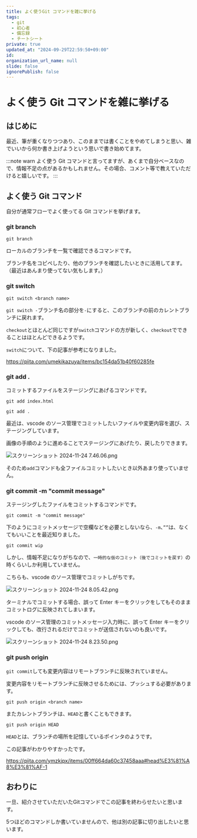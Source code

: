 ```yaml
---
title: よく使うGit コマンドを雑に挙げる
tags:
  - git
  - 初心者
  - 備忘録
  - チートシート
private: true
updated_at: "2024-09-29T22:59:50+09:00"
id:
organization_url_name: null
slide: false
ignorePublish: false
---
```


# よく使う Git コマンドを雑に挙げる

## はじめに

最近、筆が重くなりつつあり、このままでは書くことをやめてしまうと思い、雑でいいから何か書き上げようという思いで書き始めてます。

:::note warn
よく使う Git コマンドと言ってますが、あくまで自分ベースなので、情報不足の点があるかもしれません。その場合、コメント等で教えていただけると嬉しいです。
:::

## よく使う Git コマンド

自分が通常フローでよく使ってる Git コマンドを挙げます。

### git branch

```ブランチの一覧取得.
git branch
```

ローカルのブランチを一覧で確認できるコマンドです。

ブランチ名をコピペしたり、他のブランチを確認したいときに活用してます。（最近はあんまり使ってない気もします。）

### git switch <branch name>

```ブランチ切り替え.
git switch <branch name>
```

`git switch -`ブランチ名の部分を`-`にすると、このブランチの前のカレントブランチに戻れます。

`checkout`とほとんど同じですが`switch`コマンドの方が新しく、`checkout`でできることはほとんどできるようです。

`switch`について、下の記事が参考になりました。

https://qiita.com/umekikazuya/items/bc154da51b40f60285fe

### git add .

コミットするファイルをステージングにあげるコマンドです。

```特定ファイルをステージングする.
git add index.html
```

```変更差分のある全ファイルステージングする.
git add .
```

最近は、vscode のソース管理でコミットしたいファイルや変更内容を選び、ステージングしています。

画像の手順のように進めることでステージングにあげたり、戻したりできます。

![スクリーンショット 2024-11-24 7.46.06.png](https://qiita-image-store.s3.ap-northeast-1.amazonaws.com/0/3337943/e501f163-72f3-85d8-47d0-ff5ed005c0c6.png)

そのため`add`コマンドも全ファイルコミットしたいとき以外あまり使っていません。

### git commit -m "commit message"

ステージングしたファイルをコミットするコマンドです。

```ステージングした対象をコミット.
git commit -m "commit message"
```

下のようにコミットメッセージで空欄などを必要としないなら、`-m`、`””`は、なくてもいいことを最近知りました。

```ステージングした対象をコミット.
git commit wip
```

しかし、情報不足になりがちなので、`一時的な仮のコミット（後でコミットを戻す）`の時くらいしか利用していません。

こちらも、vscode のソース管理でコミットしがちです。

![スクリーンショット 2024-11-24 8.05.42.png](https://qiita-image-store.s3.ap-northeast-1.amazonaws.com/0/3337943/ea090702-a55b-5ca1-ca0b-3b06f58e39d8.png)

ターミナルでコミットする場合、誤って Enter キーをクリックをしてもそのままコミットログに反映されてしまいます。

vscode のソース管理のコミットメッセージ入力時に、誤って Enter キーをクリックしても、改行されるだけでコミットが送信されないのも良いです。

![スクリーンショット 2024-11-24 8.23.50.png](https://qiita-image-store.s3.ap-northeast-1.amazonaws.com/0/3337943/20ee543f-c44e-80e1-0dde-406faef665b1.png)

### git push origin <branch name>
`git commit`しても変更内容はリモートブランチに反映されていません。

変更内容をリモートブランチに反映させるためには、プッシュする必要があります。

```コミットした内容をリモートブランチに送信する.
git push origin <branch name>
```

またカレントブランチは、`HEAD`と書くこともできます。

```コミットした内容をリモートブランチに送信する.
git push origin HEAD
```

`HEAD`とは、ブランチの場所を記憶しているポインタのようです。

この記事がわかりやすかったです。

https://qiita.com/ymzkjpx/items/00ff664da60c37458aaa#head%E3%81%A8%E3%81%AF-1

## おわりに
一旦、紹介させていただいたGitコマンドでこの記事を終わらせたいと思います。

5つほどのコマンドしか書いていませんので、他は別の記事に切り出したいと思います。



<!-- git fetch
git stash
git stash pop stash@{0}
git reset --soft HEAD^
git cherry-pick
git merge develop
git branch
git branch -d <branch>

git push origin --delete <branch>
git fetch -p
origin とは
git merge --abort -->
